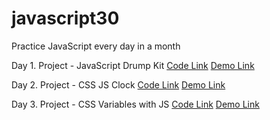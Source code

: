 # javascript30
Practice JavaScript every day in a month

Day 1. Project - JavaScript Drump Kit
[Code Link](https://github.com/daihuaye/javascript30/tree/01---JavaScript-Drum-Kit)
[Demo Link](https://foregoing-freeze.glitch.me/)

Day 2. Project - CSS JS Clock
[Code Link](https://github.com/daihuaye/javascript30/tree/02-CSS-JS-Clock)
[Demo Link](https://secret-protest.glitch.me/)

Day 3. Project - CSS Variables with JS
[Code Link](https://github.com/daihuaye/javascript30/tree/03-update-css-variables-with-js)
[Demo Link](https://mature-whip.glitch.me/)
